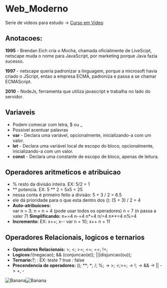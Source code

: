 # Web_Moderno
   
   Serie de videos para estudo ->  [Curso em Video](https://www.youtube.com/playlist?list=PLHz_AreHm4dlsK3Nr9GVvXCbpQyHQl1o1)
   
   ## Anotacoes:
   
   **1995** - Brendan Eich cria o Mocha, chamada oficialmente de LiveScipt, netscape muda o nome para JavaScript, por marketing porque Java fazia sucesso.
   
   **1997** - netscape queria padronizar a linguagem, porque a microsoft havia criado o JScript, entao a empresa ECMA, padroniza e passa a se chamar ECMAScript.
      
   **2010** - NodeJs, ferramenta que utiliza javascript e trabalha no lado do servidor.

   ## Variaveis
   + Podem comecar com letra, $ ou _
   + Possivel acentuar palavras
   + **var** - Declara uma variável, opcionalmente, inicializando-a com um valor.
   + **let** - Declara uma variável local de escopo do bloco, opcionalmente, inicializando-a com um valor.
   + **const** - Declara uma constante de escopo de bloco, apenas de leitura. 

   ## Operadores aritmeticos e atribuicao
   + % resto da divisão inteira. EX: 5/2 = 1
   + ** potencia. EX: 5 ** 2 = 5x5 = 25
   + nessa conta é primeiro feito a divisão: 5 + 3 / 2 = 6.5
   + ele dá prioridade para o que esta dentro dos (): (5 + 3) / 2 = 4
   + **Auto-atribuicoes:**  
   var n = 3;
   n = n + 4 (pode usar todos os operadores)
   n = 7 (n passa a valer 7)
   **Simplificando:**
   n+=4
   n-=4 
   n*=4 
   n/=4 
   n**=4
   n%=4
   + **Incremento:** EX: x++; x--
   var n = 10; x++
   n = 11

   ## Operadores Relacionais, logicos e ternarios
   + **Operadores Relacionais:** >; <; >=; <=; ==; !=;
   + **Logicos:**!(negacao); && (conjuncao(e)); ||(disjuncao(ou));
   + **Ternario:**?; :
    EX: teste ? true : false
   + **Precendencia de operadores:** (); **; *; /; %; -> >; <;>=; -> !; -> && -> || -> +, -
   
   
  ![Banana](http://cdn.osxdaily.com/wp-content/uploads/2013/07/dancing-banana.gif)![Banana](http://cdn.osxdaily.com/wp-content/uploads/2013/07/dancing-banana.gif)
